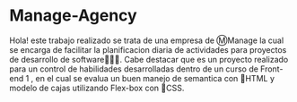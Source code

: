 # Manage-Agency
Hola! este trabajo realizado se trata de una empresa de Ⓜ️Manage la cual se encarga de facilitar la planificacion diaria de actividades para proyectos de desarrollo de software📒🧑‍💻.
   Cabe destacar que es un proyecto realizado para un control de habilidades desarrolladas dentro de un curso de Front-end 1 , en el cual se evalua un buen manejo de semantica con 🔴HTML y modelo de cajas utilizando Flex-box con 🔵CSS.
